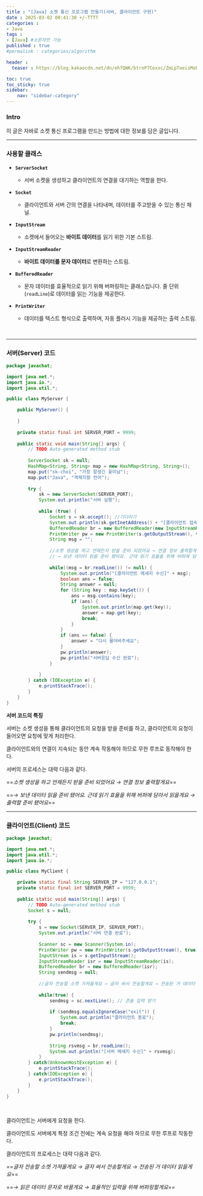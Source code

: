 ```yaml
---
title : "[Java] 소켓 통신 프로그램 만들기(서버, 클라이언트 구현)"
date : 2025-03-02 00:41:30 +/-TTTT
categories : 
- Java
tags : 
- [Java] #소문자만 가능
published : true
#permalink : categories/algorithm

header :
  teaser : https://blog.kakaocdn.net/dn/ehfQWK/btrnP7Cexxc/ZmLpToeisMobjHGaLfEDg0/img.png

toc: true
toc_sticky: true
sidebar:
    nav: "sidebar-category"
---
```


### Intro

이 글은 자바로 소켓 통신 프로그램을 만드는 방법에 대한 정보를 담은 글입니다.

* * *

### 사용할 클래스

- **`ServerSocket`**
    
    - 서버 소켓을 생성하고 클라이언트의 연결을 대기하는 역할을 한다.
- **`Socket`**
    
    - 클라이언트와 서버 간의 연결을 나타내며, 데이터를 주고받을 수 있는 통신 채널.
- **`InputStream`**
    
    - 소켓에서 들어오는 **바이트 데이터**를 읽기 위한 기본 스트림.
- **`InputStreamReader`**
    
    - **바이트 데이터를 문자 데이터**로 변환하는 스트림.
- **`BufferedReader`**
    
    - 문자 데이터를 효율적으로 읽기 위해 버퍼링하는 클래스입니다. 줄 단위(`readLine`)로 데이터를 읽는 기능을 제공한다.
- **`PrintWriter`**
    
    - 데이터를 텍스트 형식으로 출력하며, 자동 플러시 기능을 제공하는 출력 스트림.

&nbsp;

* * *

### 서버(Server) 코드

```java
package javachat;

import java.net.*;
import java.io.*;
import java.util.*;

public class MyServer {

    public MyServer() {
        
    }
    
    private static final int SERVER_PORT = 9999;
    
    public static void main(String[] args) {
        // TODO Auto-generated method stub
        
        ServerSocket sk = null;
        HashMap<String, String> map = new HashMap<String, String>();
        map.put("sk-choi", "가장 잘생긴 꽃미남");
        map.put("Java", "객체지향 언어");
        
        try {
            sk = new ServerSocket(SERVER_PORT);
            System.out.println("서버 실행");
            
            while (true) {
                Socket s = sk.accept(); //기다리기
                System.out.println(sk.getInetAddress() + "[클라이언트 접속]"); // 해당 서버 소켓의 로컬 주소 리턴
                BufferedReader br = new BufferedReader(new InputStreamReader(s.getInputStream()));
                PrintWriter pw = new PrintWriter(s.getOutputStream(), true); // 버퍼, 개행, 자동 플러시(true)
                String msg = "";
                
                //소켓 생성을 하고 언제든지 받을 준비 되었어요 → 연결 정보 출력할게요 
                // → 보낸 데이터 읽을 준비 됐어요. 근데 읽기 효율을 위해 버퍼에 담아서 읽을게요 → 출력할 준비 됐어요
                
                while((msg = br.readLine()) != null) {
                    System.out.println("[클라이언트 메세지 수신]" + msg);
                    boolean ans = false;
                    String answer = null;
                    for (String key : map.keySet()) {
                        ans = msg.contains(key);
                        if (ans) {
                            System.out.println(map.get(key));
                            answer = map.get(key);
                            break;
                        }
                    }
                    if (ans == false) {
                        answer = "다시 물어바주세요";
                    }
                    pw.println(answer);
                    pw.println("서버응답 수신 완료");
                }	
                
            }
        } catch (IOException e) {
            e.printStackTrace();
        }
    }
}

```

**서버 코드의 특징**

서버는 소켓 생성을 통해 클라이언트의 요청을 받을 준비를 하고, 클라이언트의 요청이 들어오면 요청에 맞게 처리한다.

클라이언트와의 연결이 지속되는 동안 계속 작동해야 하므로 무한 루프로 동작해야 한다.

서버의 프로세스는 대략 다음과 같다.

==*소켓 생성을 하고 언제든지 받을 준비 되었어요 → 연결 정보 출력할게요*== 

==*→ 보낸 데이터 읽을 준비 됐어요. 근데 읽기 효율을 위해 버퍼에 담아서 읽을게요 → 출력할 준비 됐어요*==

* * *

### 클라이언트(Client) 코드

```java
package javachat;

import java.net.*;
import java.util.*;
import java.io.*;

public class MyClient {

    private static final String SERVER_IP = "127.0.0.1";
    private static final int SERVER_PORT = 9999;
    
    public static void main(String[] args) {
        // TODO Auto-generated method stub
        Socket s = null;
        
        try {
            s = new Socket(SERVER_IP, SERVER_PORT);
            System.out.println("서버 연결 완료");
            
            Scanner sc = new Scanner(System.in);
            PrintWriter pw = new PrintWriter(s.getOutputStream(), true);// 버퍼+개행, 자동 플러시 자동화 
            InputStream is = s.getInputStream();
            InputStreamReader isr = new InputStreamReader(is);
            BufferedReader br = new BufferedReader(isr);
            String sendmsg = null;
            
            //글자 전송할 소켓 가져올게요 → 글자 써서 전송할게요 → 전송된 거 데이터 읽을게요 → 읽은 데이터 문자로 바꿀게요 → 효율적인 입력을 위해 버퍼링할게요
            
            while(true) {
                sendmsg = sc.nextLine(); // 콘솔 입력 받기
                
                if (sendmsg.equalsIgnoreCase("exit")) {
                    System.out.println("클라이언트 종료");
                    break;
                }
                pw.println(sendmsg);
                
                String rsvmsg = br.readLine();
                System.out.println("[서버 메세지 수신]" + rsvmsg);
            }
        } catch(UnknownHostException e) {
            e.printStackTrace();
        } catch(IOException e) {
            e.printStackTrace();
        }
    }
}
```

&nbsp;

클라이언트는 서버에게 요청을 한다. 

클라이언트도 서버에게 특정 조건 전에는 계속 요청을 해야 하므로 무한 루프로 작동한다.

클라이언트의 프로세스는 대략 다음과 같다.

==*글자 전송할 소켓 가져올게요 → 글자 써서 전송할게요 → 전송된 거 데이터 읽을게요*==

==*→ 읽은 데이터 문자로 바꿀게요 → 효율적인 입력을 위해 버퍼링할게요*==

&nbsp;